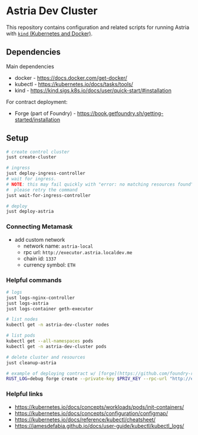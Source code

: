 # Astria Dev Cluster

This repository contains configuration and related scripts for running Astria with [`kind` (Kubernetes and Docker)](https://kind.sigs.k8s.io/).

## Dependencies

Main dependencies

* docker - https://docs.docker.com/get-docker/
* kubectl - https://kubernetes.io/docs/tasks/tools/
* kind - https://kind.sigs.k8s.io/docs/user/quick-start/#installation

For contract deployment:

* Forge (part of Foundry) - https://book.getfoundry.sh/getting-started/installation

## Setup

```bash
# create control cluster
just create-cluster

# ingress
just deploy-ingress-controller
# wait for ingress.
# NOTE: this may fail quickly with "error: no matching resources found".
#  please retry the command
just wait-for-ingress-controller

# deploy
just deploy-astria
```

### Connecting Metamask
* add custom network
  * network name: `astria-local`
  * rpc url: `http://executor.astria.localdev.me`
  * chain id: `1337`
  * currency symbol: `ETH`

### Helpful commands

```bash
# logs
just logs-nginx-controller
just logs-astria
just logs-container geth-executor

# list nodes
kubectl get -n astria-dev-cluster nodes

# list pods
kubectl get --all-namespaces pods
kubectl get -n astria-dev-cluster pods

# delete cluster and resources
just cleanup-astria

# example of deploying contract w/ [forge](https://github.com/foundry-rs/foundry)
RUST_LOG=debug forge create --private-key $PRIV_KEY --rpc-url "http://executor.astria.localdev.me" src/Storage.sol:Storage
```

### Helpful links

* https://kubernetes.io/docs/concepts/workloads/pods/init-containers/
* https://kubernetes.io/docs/concepts/configuration/configmap/
* https://kubernetes.io/docs/reference/kubectl/cheatsheet/
* https://jamesdefabia.github.io/docs/user-guide/kubectl/kubectl_logs/
